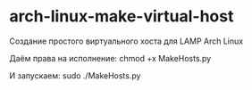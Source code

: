 # arch-linux-make-virtual-host
Создание простого виртуального хоста для LAMP Arch Linux

Даём права на исполнение: chmod +x MakeHosts.py

И запускаем: sudo ./MakeHosts.py
